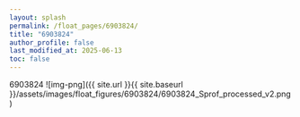 ```yaml
---
layout: splash
permalink: /float_pages/6903824/
title: "6903824"
author_profile: false
last_modified_at: 2025-06-13
toc: false
---
```

 
6903824
![img-png]({{ site.url }}{{ site.baseurl }}/assets/images/float_figures/6903824/6903824_Sprof_processed_v2.png)